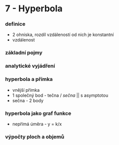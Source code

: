 
# 7 - Hyperbola

### definice
- 2 ohniska, rozdíl vzdáleností od nich je konstantní
- vzdálenost 
### základní pojmy

### analytické vyjádření

### hyperbola a přímka
- vnější přímka
- 1 společný bod - tečna / _sečna_ || s asymptotou
- sečna - 2 body

### hyperbola jako graf funkce
- nepřímá úměra - y = k/x

### výpočty ploch a objemů

